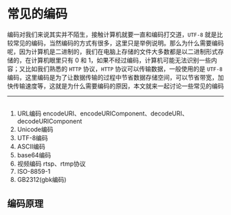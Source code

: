 # 常见的编码

编码对我们来说其实并不陌生，接触计算机就要一直和编码打交道，`UTF-8` 就是比较常见的编码，当然编码的方式有很多，这里只是举例说明。那么为什么需要编码呢，因为计算机是二进制的，我们在电脑上存储的文件大多数都是以二进制形式存储的，在计算机眼里只有 0 和 1，如果不经过编码，计算机可能无法识别一些内容；又比如我们熟悉的 `HTTP` 协议，`HTTP` 协议可以传输数据，一般使用的是 `UTF-8` 编码，这里编码是为了让数据传输的过程中节省数据存储空间，可以节省带宽，加快传输速度等，这就是为什么需要编码的原因，本文就来一起讨论一些常见的编码  

----

## 
1. URL编码 encodeURI、encodeURIComponent、decodeURI、decodeURIComponent
2. Unicode编码
3. UTF-8编码
4. ASCII编码
5. base64编码
6. 视频编码 rtsp、rtmp协议
7. ISO-8859-1
8. GB2312(gbk编码)

## 编码原理